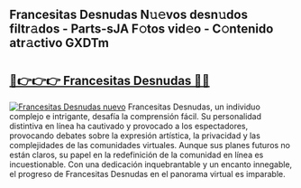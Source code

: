 ## Francesitas Desnudas N𝚞𝚎vos desn𝚞dos filtr𝚊dos - Parts-sJA F𝚘tos vid𝚎o - C𝚘ntenido atr𝚊ctivo GXDTm

# <h2><a href="http://mb3cvg.tromn.icu/?c=Francesitas+Desnudas">🔗👉👉👉 Francesitas Desnudas 🔗🔗</a></h2>

[![Francesitas Desnudas nuevo](https://i.imgur.com/pEAQMta.gif)](http://mb3cvg.tromn.icu/?c=Francesitas+Desnudas)
Francesitas Desnudas, un individuo complejo e intrigante, desafía la comprensión fácil. Su personalidad distintiva en línea ha cautivado y provocado a los espectadores, provocando debates sobre la expresión artística, la privacidad y las complejidades de las comunidades virtuales. Aunque sus planes futuros no están claros, su papel en la redefinición de la comunidad en línea es incuestionable. Con una dedicación inquebrantable y un encanto innegable, el progreso de Francesitas Desnudas en el panorama virtual es imparable.
